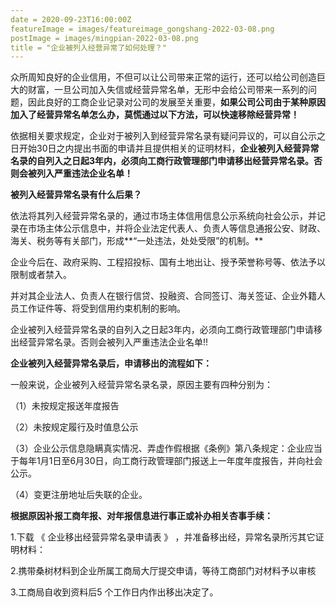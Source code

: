```yaml
---
date = 2020-09-23T16:00:00Z
featureImage = images/featureimage_gongshang-2022-03-08.png
postImage = images/mingpian-2022-03-08.png
title = "企业被列入经营异常了如何处理？"
---
```

众所周知良好的企业信用，不但可以让公司带来正常的运行，还可以给公司创造巨大的财富，一旦公司加入失信或经营异常名单，无形中会给公司带来一系列的问题，因此良好的工商企业记录对公司的发展至关重要，**如果公司公司由于某种原因加入了经营异常名单怎么办，莫慌通过以下方法，可以快速移除经营异常！**

依据相关要求规定，企业对于被列入到经营异常名录有疑问异议的，可以自公示之日开始30日之内提出书面的申请并且提供相关的证明材料，**企业被列入经营异常名录的自列入之日起3年内，必须向工商行政管理部门申请移出经营异常名录。否则会被列入严重违法企业名单！**

**被列入经营异常名录有什么后果？**

依法将其列入经营异常名录的，通过市场主体信用信息公示系统向社会公示，并记录在市场主体公示信息中，并将企业法定代表人、负责人等信息通报公安、财政、海关、税务等有关部门，形成**“一处违法，处处受限”的机制。**

企业今后在、政府采购、工程招投标、国有土地出让、授予荣誉称号等、依法予以限制或者禁入。

并对其企业法人、负责人在银行信贷、投融资、合同签订、海关签证、企业外籍人员工作证件等、将受到信用约束机制的影响。

企业被列入经营异常名录的自列入之日起3年内，必须向工商行政管理部门申请移出经营异常名录。否则会被列入严重违法企业名单!!

**企业被列入经营异常名录后，申请移出的流程如下：**

一般来说，企业被列入经营异常名录名录，原因主要有四种分别为：

（1）未按规定报送年度报告

（2）未按规定履行及时值息公示

（3）企业公示信息隐瞒真实情况、弄虚作假根据《条例》第八条规定：企业应当于每年1月1日至6月30日，向工商行政管理部门报送上一年度年度报告，并向社会公示。

（4）变更注册地址后失联的企业。

**根据原因补报工商年报、对年报信息进行事正或补办相关杏事手续：**

1\.下载 《 企业移出经营异常名录申请表 》 ，并准备移出经，异常名录所污其它证明材料：

2\.携带桑树材料到企业所属工商局大厅提交申请，等待工商部门对材料予以审核

3\.工商局自收到资料后5 个工作日内作出移出决定了。